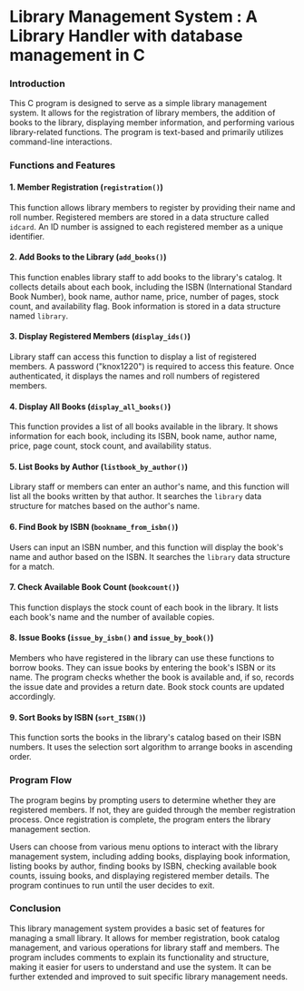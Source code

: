 # Library Management System : A Library Handler with database management in C

### Introduction
This C program is designed to serve as a simple library management system. It allows for the registration of library members, the addition of books to the library, displaying member information, and performing various library-related functions. The program is text-based and primarily utilizes command-line interactions.

### Functions and Features

#### 1. Member Registration (`registration()`)

This function allows library members to register by providing their name and roll number. Registered members are stored in a data structure called `idcard`. An ID number is assigned to each registered member as a unique identifier.

#### 2. Add Books to the Library (`add_books()`)

This function enables library staff to add books to the library's catalog. It collects details about each book, including the ISBN (International Standard Book Number), book name, author name, price, number of pages, stock count, and availability flag. Book information is stored in a data structure named `library`.

#### 3. Display Registered Members (`display_ids()`)

Library staff can access this function to display a list of registered members. A password ("knox1220") is required to access this feature. Once authenticated, it displays the names and roll numbers of registered members.

#### 4. Display All Books (`display_all_books()`)

This function provides a list of all books available in the library. It shows information for each book, including its ISBN, book name, author name, price, page count, stock count, and availability status.

#### 5. List Books by Author (`listbook_by_author()`)

Library staff or members can enter an author's name, and this function will list all the books written by that author. It searches the `library` data structure for matches based on the author's name.

#### 6. Find Book by ISBN (`bookname_from_isbn()`)

Users can input an ISBN number, and this function will display the book's name and author based on the ISBN. It searches the `library` data structure for a match.

#### 7. Check Available Book Count (`bookcount()`)

This function displays the stock count of each book in the library. It lists each book's name and the number of available copies.

#### 8. Issue Books (`issue_by_isbn()` and `issue_by_book()`)

Members who have registered in the library can use these functions to borrow books. They can issue books by entering the book's ISBN or its name. The program checks whether the book is available and, if so, records the issue date and provides a return date. Book stock counts are updated accordingly.

#### 9. Sort Books by ISBN (`sort_ISBN()`)

This function sorts the books in the library's catalog based on their ISBN numbers. It uses the selection sort algorithm to arrange books in ascending order.

### Program Flow

The program begins by prompting users to determine whether they are registered members. If not, they are guided through the member registration process. Once registration is complete, the program enters the library management section.

Users can choose from various menu options to interact with the library management system, including adding books, displaying book information, listing books by author, finding books by ISBN, checking available book counts, issuing books, and displaying registered member details. The program continues to run until the user decides to exit.

### Conclusion

This library management system provides a basic set of features for managing a small library. It allows for member registration, book catalog management, and various operations for library staff and members. The program includes comments to explain its functionality and structure, making it easier for users to understand and use the system. It can be further extended and improved to suit specific library management needs.
